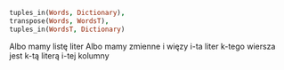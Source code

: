 
```prolog
tuples_in(Words, Dictionary),
transpose(Words, WordsT),
tuples_in(WordsT, Dictionary)
```

Albo mamy listę liter
Albo mamy zmienne i więzy i-ta liter k-tego wiersza jest k-tą literą i-tej kolumny
